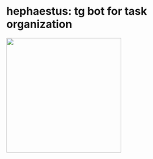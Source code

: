 # hephaestus: tg bot for task organization

<img align="left" width="300px" height="300px" src="https://lh3.googleusercontent.com/pw/AIL4fc9A80-TLlMEgAWrw3KwMId7v891Wu4SJnT-krOy_OQ1icbbIgHXW6OZzW2TO7dbylpFbh-33kMvzofJ-K7LjqDve9GbJpDNNyxNGmi0ee0UehDzflvkjt-h83g2mSduh-08SKEkOiOF-7dBhVgCgcr8LLeoXH-jXYQoX4MfBf80nVJLF5Gge8gvOFC_O1lGFNmu10xEBPHxTyZQGN1rVRicHUCD0m1DqOtFXnU5wgiHu7WGan9-oQgqmn75qR01tgdQzKKVihzDhBjSo8LAuqtQIwCVJpNSmYt8CuIOn4OUZ_EjKPjZs4ldxDYVbKBYkY3byfQV4qAp1EYphlpegDfTOQwdAj01WkYRIyqdXO_IC5yYgAvSZBI4ihrAACT6VygryNuCleT-GmC_wmQH3ZrqK2Bg0xLCPcmqDTCqgyoFttE23bG1-edPmJkrdg7tI3ttnnhGGw4DpIIvWYu-92_y3NnJRCXoote1qMuaA2oWjM7vrlFovCzNp6RAY5AI05h_ljyQKNg4kRqJxNouA9H_lN9F7dIqkg_kneYrmNtBCF563C7VJYjImCgmbtJTVr20cJothIm1LiA4FVufXOR8JE1AhM7lGJdTyHA7Qg-bTrkZPT0r6UC8snfkNV1X9c9kcxGhQel-U7hBr0dZbEUr_g3QpL0jxfZ7Qm4srjO4W-QIK1MwF5Xm3_siG5FxY9lAqGtK4VUpm51eG1_j8MfSs3-gqArw4rhYdi4VAXF7YdgDslSNKSPBSEvMpwriqBSn4DEUI-sLS3nynJoBjlsuq6ISrrkJ9_sp3PjQXjPDfzKjmCheVBTDOell2fu8pxrGL2mqdQLSWfD06JsvVoCXpjldU7VIuWjGHCxdt2ts5WNAaj12PHHSsKjqUF2wvtnWeAxd0S8iX3rbqO4aSFt6RDsdrYlJ6RpS7fcTfclsyCct-h5A0pMXpRVErJM88rCcOOgbuXk0HCe0CrPYto0fgFpcbp58-VM=w862-h862-s-no?authuser=0">


